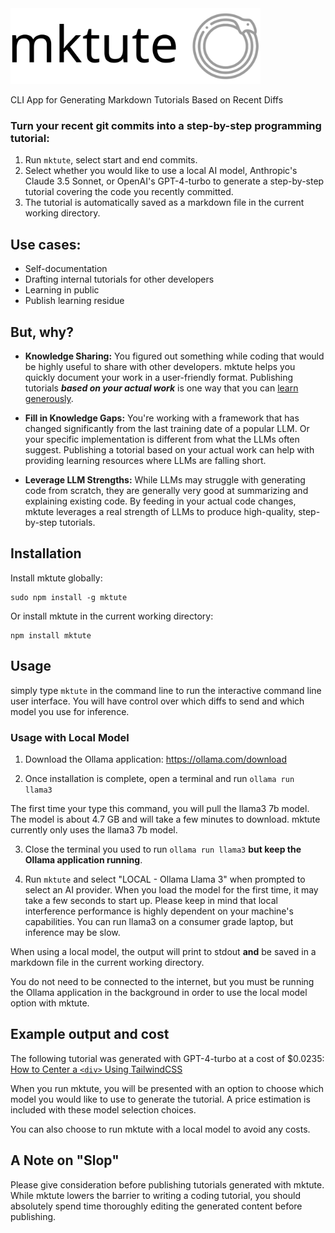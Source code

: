 <img alt="mktute logo" src="https://github.com/josephrmartinez/josephrmartinez/blob/main/images/mktute.svg?raw=true" width="400">

CLI App for Generating Markdown Tutorials Based on Recent Diffs

### Turn your recent git commits into a step-by-step programming tutorial:

1. Run `mktute`, select start and end commits.
2. Select whether you would like to use a local AI model, Anthropic's Claude 3.5 Sonnet, or OpenAI's GPT-4-turbo to generate a step-by-step tutorial covering the code you recently committed.
3. The tutorial is automatically saved as a markdown file in the current working directory.

## Use cases:

- Self-documentation
- Drafting internal tutorials for other developers
- Learning in public
- Publish learning residue

## But, why?

- **Knowledge Sharing:** You figured out something while coding that would be highly useful to share with other developers. mktute helps you quickly document your work in a user-friendly format. Publishing tutorials **_based on your actual work_** is one way that you can [learn generously](https://www.recurse.com/self-directives#learn-generously).

- **Fill in Knowledge Gaps:** You're working with a framework that has changed significantly from the last training date of a popular LLM. Or your specific implementation is different from what the LLMs often suggest. Publishing a totorial based on your actual work can help with providing learning resources where LLMs are falling short.

- **Leverage LLM Strengths:** While LLMs may struggle with generating code from scratch, they are generally very good at summarizing and explaining existing code. By feeding in your actual code changes, mktute leverages a real strength of LLMs to produce high-quality, step-by-step tutorials.

## Installation

Install mktute globally:

```
sudo npm install -g mktute
```

Or install mktute in the current working directory:

```
npm install mktute
```

## Usage

simply type `mktute` in the command line to run the interactive command line user interface. You will have control over which diffs to send and which model you use for inference.

### Usage with Local Model

1. Download the Ollama application: https://ollama.com/download

2. Once installation is complete, open a terminal and run `ollama run llama3`

The first time your type this command, you will pull the llama3 7b model. The model is about 4.7 GB and will take a few minutes to download. mktute currently only uses the llama3 7b model.

3. Close the terminal you used to run `ollama run llama3` **but keep the Ollama application running**.

4. Run `mktute` and select "LOCAL - Ollama Llama 3" when prompted to select an AI provider. When you load the model for the first time, it may take a few seconds to start up. Please keep in mind that local interference performance is highly dependent on your machine's capabilities. You can run llama3 on a consumer grade laptop, but inference may be slow.

When using a local model, the output will print to stdout **and** be saved in a markdown file in the current working directory.

You do not need to be connected to the internet, but you must be running the Ollama application in the background in order to use the local model option with mktute.

## Example output and cost

The following tutorial was generated with GPT-4-turbo at a cost of $0.0235:
[How to Center a `<div>` Using TailwindCSS](https://github.com/josephrmartinez/mktute/blob/main/public/Tutorial_2024_06_04_17_50_21.md)

When you run mktute, you will be presented with an option to choose which model you would like to use to generate the tutorial. A price estimation is included with these model selection choices.

You can also choose to run mktute with a local model to avoid any costs.

## A Note on "Slop"

Please give consideration before publishing tutorials generated with mktute. While mktute lowers the barrier to writing a coding tutorial, you should absolutely spend time thoroughly editing the generated content before publishing.
